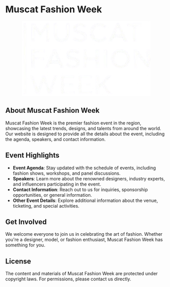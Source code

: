 # Muscat Fashion Week

<p align="center"><img src="./public/img/logo.png" width="400" alt="Muscat Fashion Week Logo"></p>

## About Muscat Fashion Week

Muscat Fashion Week is the premier fashion event in the region, showcasing the latest trends, designs, and talents from around the world. Our website is designed to provide all the details about the event, including the agenda, speakers, and contact information.

## Event Highlights

- **Event Agenda**: Stay updated with the schedule of events, including fashion shows, workshops, and panel discussions.
- **Speakers**: Learn more about the renowned designers, industry experts, and influencers participating in the event.
- **Contact Information**: Reach out to us for inquiries, sponsorship opportunities, or general information.
- **Other Event Details**: Explore additional information about the venue, ticketing, and special activities.

## Get Involved

We welcome everyone to join us in celebrating the art of fashion. Whether you're a designer, model, or fashion enthusiast, Muscat Fashion Week has something for you.

## License

The content and materials of Muscat Fashion Week are protected under copyright laws. For permissions, please contact us directly.
